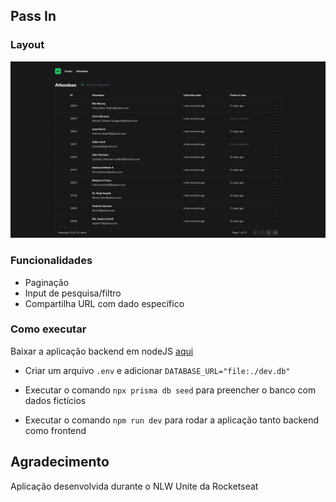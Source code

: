 ## Pass In

### Layout 
<div style="text-center">
  <img src="/assets/layout.png"/>
</div>

### Funcionalidades
- Paginação
- Input de pesquisa/filtro
- Compartilha URL com dado específico

### Como executar
Baixar a aplicação backend em nodeJS [aqui](https://github.com/rocketseat-education/nlw-unite-nodejs)

- Criar um arquivo `.env` e adicionar `DATABASE_URL="file:./dev.db"`

- Executar o comando `npx prisma db seed` para preencher o banco com dados fictícios

- Executar o comando 
`npm run dev`
para rodar a aplicação tanto backend como frontend



## Agradecimento

Aplicação desenvolvida durante o NLW Unite da Rocketseat 

